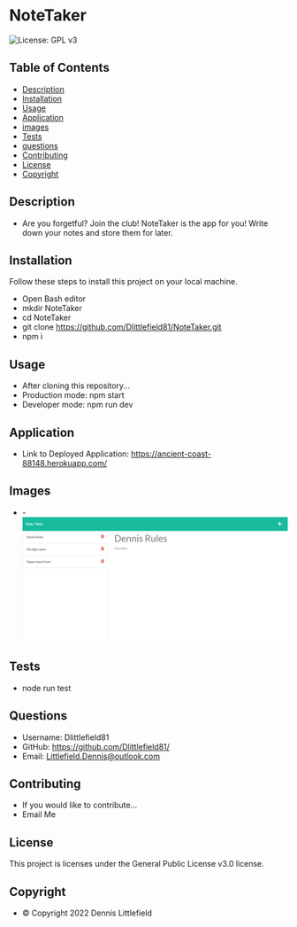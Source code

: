 
# NoteTaker
![License: GPL v3](https://img.shields.io/badge/License-GPLv3-blue.svg)


## Table of Contents
- [Description](#description)
- [Installation](#installation)
- [Usage](#usage)
- [Application](#application)
- [images](#images)
- [Tests](#tests)
- [questions](#questions)
- [Contributing](#contributing)
- [License](#license)
- [Copyright](#copyright)


## Description
- Are you forgetful? Join the club! NoteTaker is the app for you! Write down your notes and store them for later.


## Installation
Follow these steps to install this project on your local machine.
- Open Bash editor
- mkdir NoteTaker
- cd NoteTaker
- git clone https://github.com/Dlittlefield81/NoteTaker.git
- npm i


## Usage
- After cloning this repository...
- Production mode: npm start
- Developer mode: npm run dev

## Application
- Link to Deployed Application: https://ancient-coast-88148.herokuapp.com/


## Images
- -![TeamProfileGenerator](./assets/images/NoteTaker.png)


## Tests
- node run test


## Questions
- Username: Dlittlefield81
- GitHub: https://github.com/Dlittlefield81/
- Email: Littlefield.Dennis@outlook.com


## Contributing
- If you would like to contribute...
- Email Me


## License
   This project is licenses under the General Public License v3.0 license.



## Copyright
- © Copyright 2022 Dennis Littlefield
    